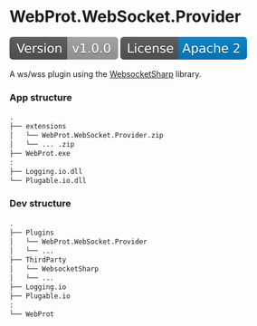 WebProt.WebSocket.Provider
======

![](/images/version.svg) ![](/images/license.svg)

A ws/wss plugin using the [WebsocketSharp](https://github.com/sta/websocket-sharp) library.

### App structure
    .
	├── extensions
    │   └── WebProt.WebSocket.Provider.zip
    │   └── ... .zip
	├── WebProt.exe
	:
	├── Logging.io.dll
	└── Plugable.io.dll
	
### Dev structure
    .
	├── Plugins
    │   └── WebProt.WebSocket.Provider
    │   └── ...
	├── ThirdParty
    │   └── WebsocketSharp
    │   └── ...
	├── Logging.io
	├── Plugable.io
	:
	└── WebProt